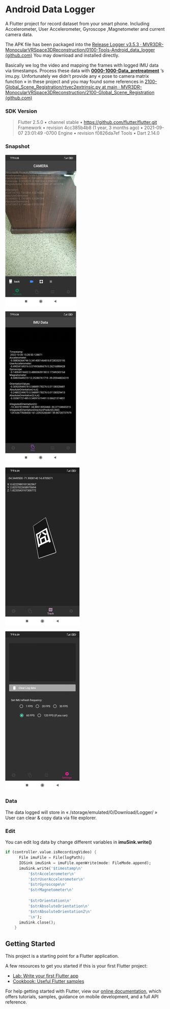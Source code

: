 # Android Data Logger

A Flutter project for record dataset from your smart phone. Including Accelerometer, User Accelerometer, Gyroscope ,Magnetometer and current camera data.

The APK file has been packaged into the [Release Logger v3.5.3 · MVR3DR-MonocularVRSpace3DReconstruction/0100-Tools-Android_data_logger (github.com)](https://github.com/MVR3DR-MonocularVRSpace3DReconstruction/0100-Tools-Android_data_logger/releases/tag/v3.5.3)
You may download and installed directly.

Basically we log the video and mapping the frames with logged IMU data via timestamps. 
Process these data with **[0000-1000-Data_pretreatment](https://github.com/MVR3DR-MonocularVRSpace3DReconstruction/0000-1000-Data_pretreatment)**  ‘s imu.py.
Unfortunately we didn’t provide any « pose to camera matrix function » in these project and you may found some references in [2100-Global_Scene_Registration/rtvec2extrinsic.py at main · MVR3DR-MonocularVRSpace3DReconstruction/2100-Global_Scene_Registration (github.com)](https://github.com/MVR3DR-MonocularVRSpace3DReconstruction/2100-Global_Scene_Registration/blob/main/rtvec2extrinsic.py)

### SDK Version

>   Flutter 2.5.0 • channel stable • https://github.com/flutter/flutter.git
>   Framework • revision 4cc385b4b8 (1 year, 3 months ago) • 2021-09-07 23:01:49 -0700
>   Engine • revision f0826da7ef
>   Tools • Dart 2.14.0

### Snapshot

![image-20221219233216729](README.assets/image-20221219233216729.png)

![image-20221219233223872](README.assets/image-20221219233223872.png)

![image-20221219233228491](README.assets/image-20221219233228491.png)

![image-20221219233231642](README.assets/image-20221219233231642.png)

### Data

The data logged will store in « /storage/emulated/0/Download/Logger/ »
User can clear & copy data via file explorer.

### Edit

You can edit log data by change different variables in **imuSink.write()**

```dart
if (controller.value.isRecordingVideo) {
      File imuFile = File(logPath);
      IOSink imuSink = imuFile.openWrite(mode: FileMode.append);
      imuSink.write('$timestamp\n'
          '$strAccelerometer\n'
          '$strUserAccelerometer\n'
          '$strGyroscope\n'
          '$strMagnetometer\n'

          '$strOrientation\n'
          '$strAbsoluteOrientation\n'
          '$strAbsoluteOrientation2\n'
          '\n');
      imuSink.close();
    }
```



## Getting Started

This project is a starting point for a Flutter application.

A few resources to get you started if this is your first Flutter project:

- [Lab: Write your first Flutter app](https://flutter.dev/docs/get-started/codelab)
- [Cookbook: Useful Flutter samples](https://flutter.dev/docs/cookbook)

For help getting started with Flutter, view our
[online documentation](https://flutter.dev/docs), which offers tutorials,
samples, guidance on mobile development, and a full API reference.
